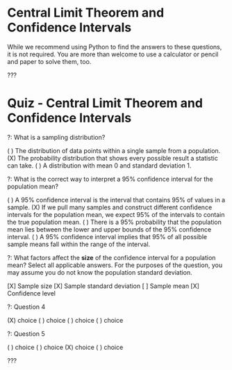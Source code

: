 # Central Limit Theorem and Confidence Intervals

While we recommend using Python to find the answers to these questions, it is not required. You are more than welcome to use a calculator or pencil and paper to solve them, too.

???

# Quiz - Central Limit Theorem and Confidence Intervals

?: What is a sampling distribution?

( ) The distribution of data points within a single sample from a population.
(X) The probability distribution that shows every possible result a statistic can take.
( ) A distribution with mean 0 and standard deviation 1.

?: What is the correct way to interpret a 95% confidence interval for the population mean? 

( ) A 95% confidence interval is the interval that contains 95% of values in a sample.
(X) If we pull many samples and construct different confidence intervals for the population mean, we expect 95% of the intervals to contain the true population mean. 
( ) There is a 95% probability that the population mean lies between the lower and upper bounds of the 95% confidence interval.
( ) A 95% confidence interval implies that 95% of all possible sample means fall within the range of the interval.

?: What factors affect the **size** of the confidence interval for a population mean? Select all applicable answers. For the purposes of the question, you may assume you do not know the population standard deviation.

[X] Sample size
[X] Sample standard deviation
[ ] Sample mean
[X] Confidence level

?: Question 4

(X) choice
( ) choice
( ) choice
( ) choice

?: Question 5 

( ) choice
( ) choice
(X) choice
( ) choice

???